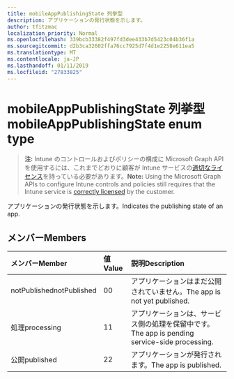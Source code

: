 ```yaml
---
title: mobileAppPublishingState 列挙型
description: アプリケーションの発行状態を示します。
author: tfitzmac
localization_priority: Normal
ms.openlocfilehash: 339bcb33382f497fd3dee433b7d5423c04b36f1a
ms.sourcegitcommit: d2b3ca32602ffa76cc7925d7f4d1e2258e611ea5
ms.translationtype: MT
ms.contentlocale: ja-JP
ms.lasthandoff: 01/11/2019
ms.locfileid: "27833825"
---
```

# <a name="mobileapppublishingstate-enum-type"></a><span data-ttu-id="86a7b-103">mobileAppPublishingState 列挙型</span><span class="sxs-lookup"><span data-stu-id="86a7b-103">mobileAppPublishingState enum type</span></span>

> <span data-ttu-id="86a7b-104">**注:** Intune のコントロールおよびポリシーの構成に Microsoft Graph API を使用するには、これまでどおりに顧客が Intune サービスの[適切なライセンス](https://go.microsoft.com/fwlink/?linkid=839381)を持っている必要があります。</span><span class="sxs-lookup"><span data-stu-id="86a7b-104">**Note:** Using the Microsoft Graph APIs to configure Intune controls and policies still requires that the Intune service is [correctly licensed](https://go.microsoft.com/fwlink/?linkid=839381) by the customer.</span></span>

<span data-ttu-id="86a7b-105">アプリケーションの発行状態を示します。</span><span class="sxs-lookup"><span data-stu-id="86a7b-105">Indicates the publishing state of an app.</span></span>
## <a name="members"></a><span data-ttu-id="86a7b-106">メンバー</span><span class="sxs-lookup"><span data-stu-id="86a7b-106">Members</span></span>
|<span data-ttu-id="86a7b-107">メンバー</span><span class="sxs-lookup"><span data-stu-id="86a7b-107">Member</span></span>|<span data-ttu-id="86a7b-108">値</span><span class="sxs-lookup"><span data-stu-id="86a7b-108">Value</span></span>|<span data-ttu-id="86a7b-109">説明</span><span class="sxs-lookup"><span data-stu-id="86a7b-109">Description</span></span>|
|:---|:---|:---|
|<span data-ttu-id="86a7b-110">notPublished</span><span class="sxs-lookup"><span data-stu-id="86a7b-110">notPublished</span></span>|<span data-ttu-id="86a7b-111">0</span><span class="sxs-lookup"><span data-stu-id="86a7b-111">0</span></span>|<span data-ttu-id="86a7b-112">アプリケーションはまだ公開されていません。</span><span class="sxs-lookup"><span data-stu-id="86a7b-112">The app is not yet published.</span></span>|
|<span data-ttu-id="86a7b-113">処理</span><span class="sxs-lookup"><span data-stu-id="86a7b-113">processing</span></span>|<span data-ttu-id="86a7b-114">1</span><span class="sxs-lookup"><span data-stu-id="86a7b-114">1</span></span>|<span data-ttu-id="86a7b-115">アプリケーションは、サービス側の処理を保留中です。</span><span class="sxs-lookup"><span data-stu-id="86a7b-115">The app is pending service-side processing.</span></span>|
|<span data-ttu-id="86a7b-116">公開</span><span class="sxs-lookup"><span data-stu-id="86a7b-116">published</span></span>|<span data-ttu-id="86a7b-117">2</span><span class="sxs-lookup"><span data-stu-id="86a7b-117">2</span></span>|<span data-ttu-id="86a7b-118">アプリケーションが発行されます。</span><span class="sxs-lookup"><span data-stu-id="86a7b-118">The app is published.</span></span>|




